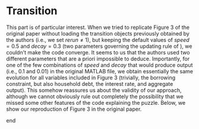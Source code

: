 # Transition

This part is of particular interest. When we tried to replicate Figure 3 of the original paper without loading the transition objects previously obtained by the authors (i.e., we set $rerun \neq 1$), but keeping the default values of $speed = 0.5$ and $decay = 0.3$ (two parameters governing the updating rule of ), we couldn't make the code converge. It seems to us that the authors used two different parameters that are a priori impossible to deduce. Importantly, for one of the few combinations of $speed$ and $decay$ that would produce output (i.e., 0.1 and 0.01) in the original MATLAB file, we obtain essentially the same evolution for all variables included in Figure 3 (trivially, the borrowing constraint, but also household debt, the interest rate, and aggregate output). This somehow reassures us about the validity of our approach, although we cannot obviously rule out completely the possibility that we missed some other features of the code explaining the puzzle. 
Below, we show our reproduction of Figure 3 in the original paper. 

end

